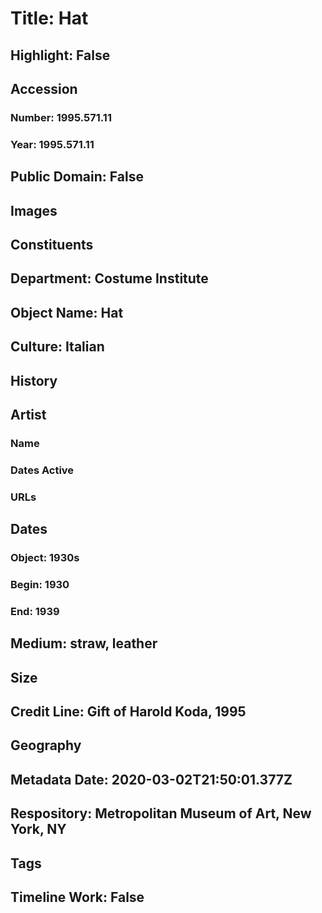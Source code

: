 # Title: Hat
## Highlight: False
## Accession
### Number: 1995.571.11
### Year: 1995.571.11
## Public Domain: False
## Images
## Constituents
## Department: Costume Institute
## Object Name: Hat
## Culture: Italian
## History
## Artist
### Name
### Dates Active
### URLs
## Dates
### Object: 1930s
### Begin: 1930
### End: 1939
## Medium: straw, leather
## Size
## Credit Line: Gift of Harold Koda, 1995
## Geography
## Metadata Date: 2020-03-02T21:50:01.377Z
## Respository: Metropolitan Museum of Art, New York, NY
## Tags
## Timeline Work: False